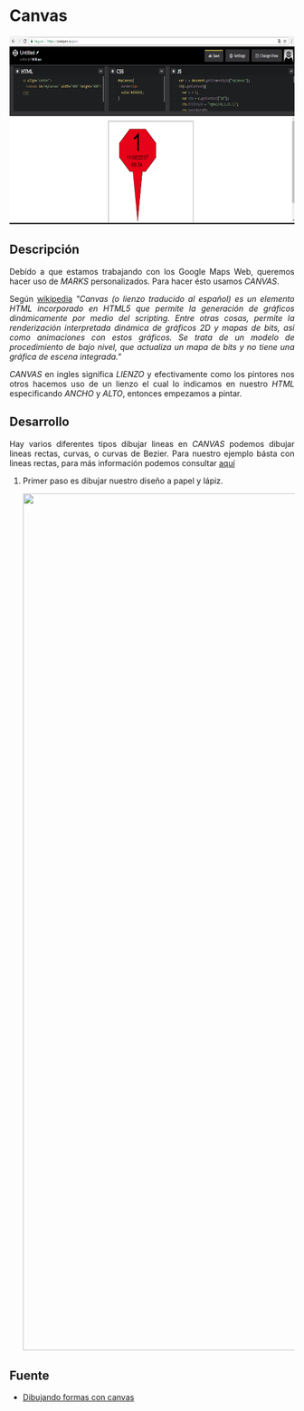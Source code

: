 Canvas 
=====

<p align="center">
	<img src="https://github.com/ginppian/Javascript-Canvas/blob/master/imgs/img1.png" width="681" height="332">
</p>

## Descripción

<p align="justify">
	Debído a que estamos trabajando con los Google Maps Web, queremos hacer uso de <i>MARKS</i> personalizados. Para hacer ésto usamos <i>CANVAS</i>.
</p>

<p align="justify">
	Según <a href="https://es.wikipedia.org/wiki/Canvas_(HTML)">wikipedia</a> <i>"Canvas (o lienzo traducido al español) es un elemento HTML incorporado en HTML5 que permite la generación de gráficos dinámicamente por medio del scripting. Entre otras cosas, permite la renderización interpretada dinámica de gráficos 2D y mapas de bits, asi como animaciones con estos gráficos. Se trata de un modelo de procedimiento de bajo nivel, que actualiza un mapa de bits y no tiene una gráfica de escena integrada."</i>
</p>

<p align="justify">
	<i>CANVAS</i> en ingles significa <i>LIENZO</i> y efectivamente como los pintores nos otros hacemos uso de un lienzo el cual lo indicamos en nuestro <i>HTML</i> especificando <i>ANCHO</i> y <i>ALTO</i>, entonces empezamos a pintar.
</p>

## Desarrollo

<p align="justify">
	Hay varios diferentes tipos dibujar lineas en <i>CANVAS</i> podemos dibujar lineas rectas, curvas, o curvas de Bezier. Para nuestro ejemplo básta con lineas rectas, para más información podemos consultar <a href="https://developer.mozilla.org/es/docs/Web/Guide/HTML/Canvas_tutorial/Dibujando_formas">aquí</a>
</p>

<ol>
	<li>
		Primer paso es dibujar nuestro diseño a papel y lápiz.
		<p align="justify">
			<img src="https://github.com/ginppian/Javascript-Canvas/blob/master/imgs/img2.png" width="2016" height="1512">
		</p>
	</li>
</ol>

## Fuente

* <a href="https://developer.mozilla.org/es/docs/Web/Guide/HTML/Canvas_tutorial/Dibujando_formas">Dibujando formas con canvas</a>